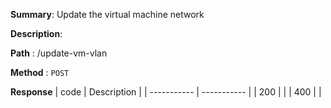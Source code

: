 **Summary**: Update the virtual machine network

**Description**:

**Path** : /update-vm-vlan

**Method** : `POST`

**Response**
| code      | Description |
| ----------- | ----------- |
|  200   |       |
|  400   |       |

